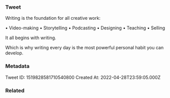 ### Tweet
Writing is the foundation for all creative work:

• Video-making
• Storytelling
• Podcasting
• Designing
• Teaching
• Selling

It all begins with writing.

Which is why writing every day is the most powerful personal habit you can develop.

### Metadata
Tweet ID: 1519828581710540800
Created At: 2022-04-28T23:59:05.000Z

### Related

